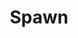 ---
title: Spawn
issue: 35A
issue_nr: 35
full_title: Setup, Part 1
subtitle: ''
story_arc: Setup
crossover: ''
variant: ""
publisher: Image Comics
creators: 
  - Todd McFarlane
release_date: Sep 1995
release_year: 1995
genre:
  - Action
  - Adventure
  - Crime
  - Fantasy
  - Horror
  - Science Fiction
  - Super-Heroes
  - Thriller
format: Comic
pages: 32
signed_by: Greg Capullo
price: 7.50
---